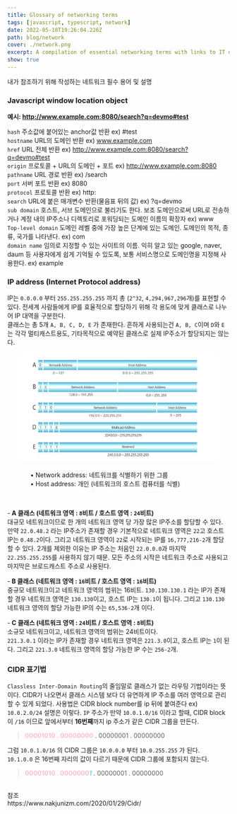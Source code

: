 ```yaml
---
title: Glossary of networking terms
tags: [javascript, typescript, network]
date: 2022-05-18T19:26:04.226Z
path: blog/network
cover: ./network.png
excerpt: A compilation of essential networking terms with links to IT development
show: true
---
```

내가 참조하기 위해 작성하는 네트워크 필수 용어 및 설명

### Javascript window location object
<b>예시: http://www.example.com:8080/search?q=devmo#test </b>

`hash` 주소값에 붙어있는 anchor값 반환 ex) #test  
`hostname` URL의 도메인 반환 ex) www.example.com  
`href` URL 전체 반환 ex) http://www.example.com:8080/search?q=devmo#test  
`origin` 프로토콜 + URL의 도메인 + 포트 ex) http://www.example.com:8080        
`pathname` URL 경로 반환 ex) /search                                          
`port` 서버 포트 반환 ex) 8080  
`protocol` 프로토콜 반환 ex) http:  
`search` URL에 붙은 매개변수 반환(물음표 뒤의 값) ex) ?q=devmo  
`sub domain` 호스트, 서브 도메인으로 불리기도 한다. 보조 도메인으로써 URL로 전송하거나 계정 내의 IP주소나 디렉토리로 포워딩되는 도메인 이름의 확장자 ex) www  
`Top-level domain` 도메인 레벨 중에 가장 높은 단계에 있는 도메인. 도메인의 목적, 종류, 국가를 나타낸다. ex) com  
`domain name` 임의로 지정할 수 있는 사이트의 이름. 익히 알고 있는 google, naver, daum 등 사용자에게 쉽게 기억될 수 있도록, 보통 서비스명으로 도메인명을 지정해 사용한다. ex) example

### IP address (Internet Protocol address)
IP는 `0.0.0.0` 부터 `255.255.255.255` 까지 총 (`2^32`, `4,294,967,296`개)를 표현할 수 있다. 전세계 사람들에게 IP를 효율적으로 할당하기 위해 각 용도에 맞게 클래스로 나누어 IP 대역을 구분한다.  
클래스는 총 5개 `A, B, C, D, E` 가 존재한다. 흔하게 사용되는건 `A, B, C`이며 `D`와 `E`는 각각 멀티캐스트용도, 기타목적으로 예약된 클래스로 실제 IP주소가 할당되지는 않는다.

<div style="width: 90%;margin-bottom: 15px; margin-left:auto; margin-right: auto;">
  <img src="./class.png"  />
</div>
<div style="width: 400px;margin-bottom: 15px; margin-left:auto; margin-right: auto; ">
• Network address: 네트워크를 식별하기 위한 그룹<br/>
• Host address: 개인 (네트워크의 호스트 컴퓨터를 식별)
</div>
<br/>

-<b> A 클래스 (네트워크 영역 : `8`비트  / 호스트 영역 : `24`비트)</b>  
대규모 네트워크이므로 한 개의 네트워크 영역 당 가장 많은 IP주소를 할당할 수 있다.  
만약 `22.0.48.2` 라는 IP주소가 존재할 경우 기본적으로 네트워크 영역은 `22`고 호스트 IP는 `0.48.2`이다.
그리고 네트워크 영역이 `22`로 시작되는 IP를 `16,777,216-2`개 할당할 수 있다. 2개를 제외한 이유는 IP 주소는 처음인 `22.0.0.0`과 마지막 `22.255.255.255`를 사용하지 않기 때문.
모든 주소의 시작은 네트워크 주소로 사용되고 마지막은 브로드캐스트 주소로 사용된다.


-<b> B 클래스 (네트워크 영역 : `16`비트 / 호스트 영역 : `16`비트)</b>  
중규모 네트워크이고 네트워크 영역의 범위는 16비트.
`130.130.130.1` 라는 IP가 존재할 경우 네트워크 영역은 `130.130`이고, 호스트 IP는 `130.1`이 됩니다.
그리고 `130.130` 네트워크 영역의 할당 가능한 IP의 수는 `65,536-2`개 이다.


-<b> C 클래스 (네트워크 영역 : `24`비트 / 호스트 영역 : `8`비트)</b>  
소규모 네트워크이고, 네트워크 영역의 범위는 24비트이다.  
`221.3.0.1` 이라는 IP가 존재할 경우 네트워크 영역은 `221.3.0`이고, 호스트 IP는 `1`이 된다.
그리고 `221.3.0` 네트워크 영역의 할당 가능한 IP 수는 `256-2`개.



### CIDR 표기법
`Classless Inter-Domain Routing`의 줄임말로 클래스가 없는 라우팅 기법이라는 뜻이다. CIDR가 나오면서 클래스 시스템 보다 더 유연하게 IP 주소를 여러 영역으로 관리할 수 있게 되었다. 사용법은 CIDR block number를 ip 뒤에 붙여준다 ex) `10.0.2.0/24`
설명은 이렇다. `IP` 주소가 만약 `10.0.1.0/16` 이라고 할때, CIDR block이 `/16` 이므로 앞에서부터 <b>16번째</b>까지 ip 주소가 같은 CIDR 그룹을 만든다.  
> <span style='color:pink;'><b>00001010 . 00000000</b></span> . 00000001 . 00000000  

그럼 `10.0.1.0/16` 의 CIDR 그룹은 `10.0.0.0` 부터 `10.0.255.255` 가 된다.  
`10.1.0.0` 은 16번째 자리의 값이 다르기 때문에 CIDR 그룹에 포함되지 않는다.
> <span style='color:pink;'><b>00001010 . 0000000<i style='color:skyblue;'>1</i></b></span> . 00000001 . 00000000  

<br/>
참조<br/>
https://www.nakjunizm.com/2020/01/29/Cidr/
